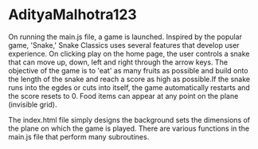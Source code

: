 # AdityaMalhotra123

On running the main.js file, a game is launched. Inspired by the popular game, 'Snake,' Snake Classics uses several features that develop 
user experience. On clicking play on the home page, the user controls a snake that can move up, down, left and right through the arrow keys. 
The objective of the game is to 'eat' as many fruits as possible and build onto the length of the snake and reach a score as high as 
possible.If the snake runs into the egdes or cuts into itself, the game automatically restarts and the score resets to 0. Food items can 
appear at any point on the plane (invisible grid). 

The index.html file simply designs the background sets the dimensions of the plane on which the game is played.
There are various functions in the main.js file that perform many subroutines.
